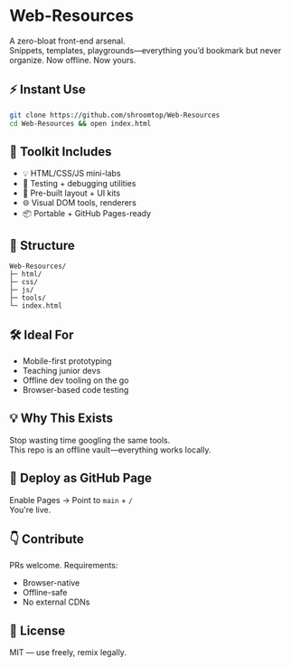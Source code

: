# Web-Resources

A zero-bloat front-end arsenal.  
Snippets, templates, playgrounds—everything you’d bookmark but never organize. Now offline. Now yours.

## ⚡ Instant Use

```bash
git clone https://github.com/shroomtop/Web-Resources
cd Web-Resources && open index.html
```

## 🧰 Toolkit Includes

- 💡 HTML/CSS/JS mini-labs  
- 🧪 Testing + debugging utilities  
- 📁 Pre-built layout + UI kits  
- 🌐 Visual DOM tools, renderers  
- 📦 Portable + GitHub Pages-ready  

## 🧭 Structure

```
Web-Resources/
├─ html/
├─ css/
├─ js/
├─ tools/
└─ index.html
```

## 🛠 Ideal For

- Mobile-first prototyping  
- Teaching junior devs  
- Offline dev tooling on the go  
- Browser-based code testing

## 💡 Why This Exists

Stop wasting time googling the same tools.  
This repo is an offline vault—everything works locally.

## 🤖 Deploy as GitHub Page

Enable Pages → Point to `main` + `/`  
You're live.

## 👇 Contribute

PRs welcome. Requirements:
- Browser-native
- Offline-safe
- No external CDNs

## 🧾 License

MIT — use freely, remix legally.  
